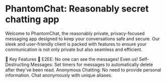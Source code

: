 # PhantomChat: Reasonably secret chatting app

Welcome to PhantomChat, the reasonably private, privacy-focused messaging app designed to keep your conversations safe and secure. Our sleek and user-friendly client is packed with features to ensure your communication is not only private but also seamless and efficient.

🌟 Key Features 🌟
E2EE: No one can see the messages! Even us!
Self-Destructing Messages: Set timers for messages to automatically delete after they've been read.
Anonymous Chatting: No need to provide personal information. Chat anonymously with unique aliases.

